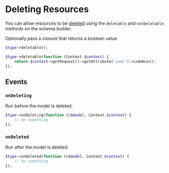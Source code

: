 # Deleting Resources

You can allow resources to be [deleted](https://jsonapi.org/format/#crud-deleting) using the `deletable` and `notDeletable` methods on the schema builder. 

Optionally pass a closure that returns a boolean value.

```php
$type->deletable();

$type->deletable(function (Context $context) {
    return $context->getRequest()->getAttribute('user')->isAdmin();
});
```

## Events

### `onDeleting`

Run before the model is deleted.

```php
$type->onDeleting(function (&$model, Context $context) {
    // do something
});
```

### `onDeleted`

Run after the model is deleted.

```php
$type->onDeleted(function (&$model, Context $context) {
    // do something
});
```

